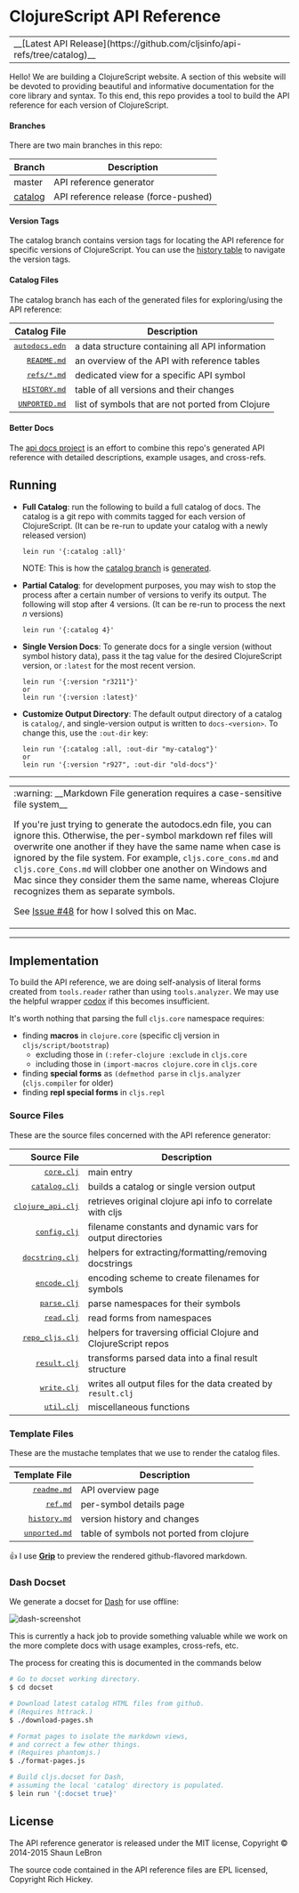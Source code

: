 # ClojureScript API Reference

 <table>
<tr>
<td>
  __[Latest API Release](https://github.com/cljsinfo/api-refs/tree/catalog)__
</td>
</tr>
</table>

Hello! We are building a ClojureScript website. A section of this website will
be devoted to providing beautiful and informative documentation for the core
library and syntax.  To this end, this repo provides a tool to build the API reference for each
version of ClojureScript.

#### Branches

There are two main branches in this repo:

| Branch  | Description |
|---------|-------------|
| master  | API reference generator |
| [catalog](https://github.com/cljsinfo/api-refs/tree/catalog) | API reference release (force-pushed) |

#### Version Tags

The catalog branch contains version tags for locating the API reference for
specific versions of ClojureScript.  You can use the [history
table](https://github.com/cljsinfo/api-refs/blob/catalog/HISTORY.md) to navigate
the version tags.

#### Catalog Files

The catalog branch has each of the generated files for exploring/using the API reference:

| Catalog File | Description |
|-----:|-------------|
| <samp>[autodocs.edn]</samp> | a data structure containing all API information |
| <samp>[README.md]</samp>    | an overview of the API with reference tables |
| <samp>[refs/\*.md]</samp>   | dedicated view for a specific API symbol |
| <samp>[HISTORY.md]</samp>   | table of all versions and their changes |
| <samp>[UNPORTED.md]</samp>  | list of symbols that are not ported from Clojure |

[autodocs.edn]:https://github.com/cljsinfo/api-refs/blob/catalog/autodocs.edn
[README.md]:https://github.com/cljsinfo/api-refs/blob/catalog/README.md
[refs/\*.md]:https://github.com/cljsinfo/api-refs/blob/catalog/refs/cljs.core_assoc-in.md
[HISTORY.md]:https://github.com/cljsinfo/api-refs/blob/catalog/HISTORY.md
[UNPORTED.md]:https://github.com/cljsinfo/api-refs/blob/catalog/UNPORTED.md

#### Better Docs

The [api docs project](https://github.com/cljsinfo/api-docs) is an effort to
combine this repo's generated API reference with detailed descriptions, example
usages, and cross-refs.

## Running

- __Full Catalog__: run the following to build a full catalog of docs. The
  catalog is a git repo with commits tagged for each version of ClojureScript.
  (It can be re-run to update your catalog with a newly released version)

    ```
    lein run '{:catalog :all}'
    ```

  NOTE: This is how the [catalog branch](https://github.com/cljsinfo/api-refs/tree/catalog)
  is [generated](script/build-publish.sh).


- __Partial Catalog__: for development purposes, you may wish to stop the
  process after a certain number of versions to verify its output.  The
  following will stop after 4 versions. (It can be re-run to process the next
  _n_ versions)

    ```
    lein run '{:catalog 4}'
    ```

- __Single Version Docs__: To generate docs for a single version (without symbol history data),
  pass it the tag value for the desired ClojureScript version, or `:latest` for the most recent
  version.

    ```
    lein run '{:version "r3211"}'
    or
    lein run '{:version :latest}'
    ```

- __Customize Output Directory__: The default output directory of a catalog is
  `catalog/`, and single-version output is written to `docs-<version>`.  To
  change this, use the `:out-dir` key:

    ```
    lein run '{:catalog :all, :out-dir "my-catalog"}'
    or
    lein run '{:version "r927", :out-dir "old-docs"}'
    ```

---

 <table>
<tr><td>
:warning: __Markdown File generation requires a case-sensitive file system__

If you're just trying to generate the autodocs.edn file, you can ignore this.
Otherwise, the per-symbol markdown ref files will overwrite one another if
they have the same name when case is ignored by the file system. For example,
`cljs.core_cons.md` and `cljs.core_Cons.md` will clobber one another on Windows
and Mac since they consider them the same name, whereas Clojure recognizes them
as separate symbols.

See [Issue #48](https://github.com/cljsinfo/api-refs/issues/48) for how I solved
this on Mac.
</td></tr>
</table>

---


## Implementation

To build the API reference, we are doing self-analysis of literal forms created
from `tools.reader` rather than using `tools.analyzer`. We may use the helpful
wrapper [codox] if this becomes insufficient.

[codox]:https://github.com/weavejester/codox

It's worth nothing that parsing the full `cljs.core` namespace requires:

- finding __macros__ in `clojure.core` (specific clj version in `cljs/script/bootstrap`)
    - excluding those in `(:refer-clojure :exclude` in `cljs.core`
    - including those in `(import-macros clojure.core` in `cljs.core`
- finding __special forms__ as `(defmethod parse` in `cljs.analyzer` (`cljs.compiler` for older)
- finding __repl special forms__ in `cljs.repl`

### Source Files

These are the source files concerned with the API reference generator:

| Source File | Description |
|------------:|-------------|
| <samp>[core.clj]</samp>        | main entry                                                      |
| <samp>[catalog.clj]</samp>     | builds a catalog or single version output                       |
| <samp>[clojure_api.clj]</samp> | retrieves original clojure api info to correlate with cljs      |
| <samp>[config.clj]</samp>      | filename constants and dynamic vars for output directories      |
| <samp>[docstring.clj]</samp>   | helpers for extracting/formatting/removing docstrings           |
| <samp>[encode.clj]</samp>      | encoding scheme to create filenames for symbols                 |
| <samp>[parse.clj]</samp>       | parse namespaces for their symbols                              |
| <samp>[read.clj]</samp>        | read forms from namespaces                                      |
| <samp>[repo_cljs.clj]</samp>   | helpers for traversing official Clojure and ClojureScript repos |
| <samp>[result.clj]</samp>      | transforms parsed data into a final result structure            |
| <samp>[write.clj]</samp>       | writes all output files for the data created by `result.clj`    |
| <samp>[util.clj]</samp>        | miscellaneous functions                                         |


[core.clj]:src/cljs_api_gen/core.clj
[catalog.clj]:src/cljs_api_gen/catalog.clj
[clojure_api.clj]:src/cljs_api_gen/clojure_api.clj
[config.clj]:src/cljs_api_gen/config.clj
[docstring.clj]:src/cljs_api_gen/docstring.clj
[encode.clj]:src/cljs_api_gen/encode.clj
[parse.clj]:src/cljs_api_gen/parse.clj
[read.clj]:src/cljs_api_gen/read.clj
[repo_cljs.clj]:src/cljs_api_gen/repo_cljs.clj
[result.clj]:src/cljs_api_gen/result.clj
[write.clj]:src/cljs_api_gen/write.clj
[util.clj]:src/cljs_api_gen/util.clj

### Template Files

These are the mustache templates that we use to render the catalog files.

| Template File | Description |
|--------------:|-------------|
| <samp>[readme.md]</samp>   | API overview page |
| <samp>[ref.md]</samp>      | per-symbol details page |
| <samp>[history.md]</samp>  | version history and changes |
| <samp>[unported.md]</samp> | table of symbols not ported from clojure |

[readme.md]:templates/readme.md
[ref.md]:templates/ref.md
[history.md]:templates/history.md
[unported.md]:templates/unported.md

:+1: I use __[Grip]__ to preview the rendered github-flavored markdown.

[Grip]:https://github.com/joeyespo/grip

### Dash Docset

We generate a docset for [Dash](https://kapeli.com/dash) for use offline:

![dash-screenshot](http://i.imgur.com/ENMsXHc.png)

This is currently a hack job to provide something valuable while we
work on the more complete docs with usage examples, cross-refs, etc.

The process for creating this is documented in the commands below

```sh
# Go to docset working directory.
$ cd docset

# Download latest catalog HTML files from github.
# (Requires httrack.)
$ ./download-pages.sh

# Format pages to isolate the markdown views,
# and correct a few other things.
# (Requires phantomjs.)
$ ./format-pages.js

# Build cljs.docset for Dash,
# assuming the local 'catalog' directory is populated.
$ lein run '{:docset true}'
```

## License

The API reference generator is released under the MIT license, Copyright © 2014-2015 Shaun LeBron

The source code contained in the API reference files are EPL licensed, Copyright Rich Hickey.
